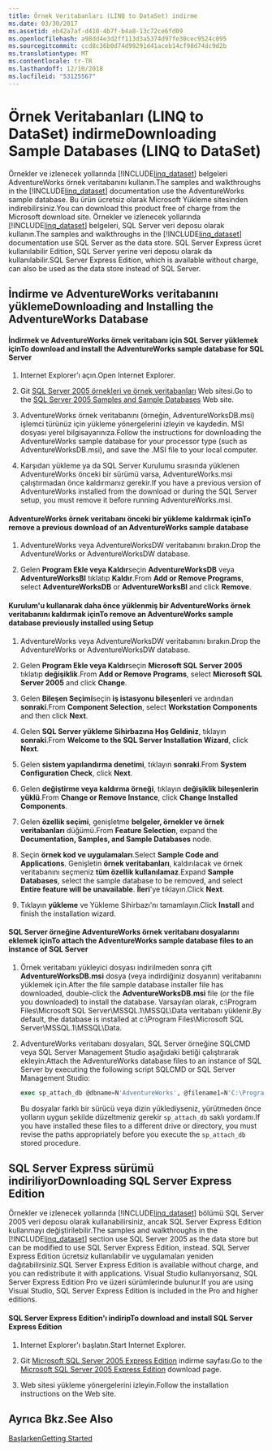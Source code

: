 ```yaml
---
title: Örnek Veritabanları (LINQ to DataSet) indirme
ms.date: 03/30/2017
ms.assetid: eb42a7af-d410-4b7f-b4a8-13c72ce6fd09
ms.openlocfilehash: a98dd4e3d2ff113d3a5374d97fe30cec9524c095
ms.sourcegitcommit: ccd8c36b0d74d99291d41aceb14cf98d74dc9d2b
ms.translationtype: MT
ms.contentlocale: tr-TR
ms.lasthandoff: 12/10/2018
ms.locfileid: "53125567"
---
```

# <a name="downloading-sample-databases-linq-to-dataset"></a><span data-ttu-id="e127b-102">Örnek Veritabanları (LINQ to DataSet) indirme</span><span class="sxs-lookup"><span data-stu-id="e127b-102">Downloading Sample Databases (LINQ to DataSet)</span></span>
<span data-ttu-id="e127b-103">Örnekler ve izlenecek yollarında [!INCLUDE[linq_dataset](../../../../includes/linq-dataset-md.md)] belgeleri AdventureWorks örnek veritabanını kullanın.</span><span class="sxs-lookup"><span data-stu-id="e127b-103">The samples and walkthroughs in the [!INCLUDE[linq_dataset](../../../../includes/linq-dataset-md.md)] documentation use the AdventureWorks sample database.</span></span> <span data-ttu-id="e127b-104">Bu ürün ücretsiz olarak Microsoft Yükleme sitesinden indirebilirsiniz.</span><span class="sxs-lookup"><span data-stu-id="e127b-104">You can download this product free of charge from the Microsoft download site.</span></span> <span data-ttu-id="e127b-105">Örnekler ve izlenecek yollarında [!INCLUDE[linq_dataset](../../../../includes/linq-dataset-md.md)] belgeleri, SQL Server veri deposu olarak kullanın.</span><span class="sxs-lookup"><span data-stu-id="e127b-105">The samples and walkthroughs in the [!INCLUDE[linq_dataset](../../../../includes/linq-dataset-md.md)] documentation use SQL Server as the data store.</span></span> <span data-ttu-id="e127b-106">SQL Server Express ücret kullanılabilir Edition, SQL Server yerine veri deposu olarak da kullanılabilir.</span><span class="sxs-lookup"><span data-stu-id="e127b-106">SQL Server Express Edition, which is available without charge, can also be used as the data store instead of SQL Server.</span></span>  
  
## <a name="downloading-and-installing-the-adventureworks-database"></a><span data-ttu-id="e127b-107">İndirme ve AdventureWorks veritabanını yükleme</span><span class="sxs-lookup"><span data-stu-id="e127b-107">Downloading and Installing the AdventureWorks Database</span></span>  
  
#### <a name="to-download-and-install-the-adventureworks-sample-database-for-sql-server"></a><span data-ttu-id="e127b-108">İndirmek ve AdventureWorks örnek veritabanı için SQL Server yüklemek için</span><span class="sxs-lookup"><span data-stu-id="e127b-108">To download and install the AdventureWorks sample database for SQL Server</span></span>  
  
1.  <span data-ttu-id="e127b-109">Internet Explorer’ı açın.</span><span class="sxs-lookup"><span data-stu-id="e127b-109">Open Internet Explorer.</span></span>  
  
2.  <span data-ttu-id="e127b-110">Git [SQL Server 2005 örnekleri ve örnek veritabanları](https://go.microsoft.com/fwlink/?linkid=31046) Web sitesi.</span><span class="sxs-lookup"><span data-stu-id="e127b-110">Go to the [SQL Server 2005 Samples and Sample Databases](https://go.microsoft.com/fwlink/?linkid=31046) Web site.</span></span>  
  
3.  <span data-ttu-id="e127b-111">AdventureWorks örnek veritabanını (örneğin, AdventureWorksDB.msi) işlemci türünüz için yükleme yönergelerini izleyin ve kaydedin. MSI dosyası yerel bilgisayarınıza.</span><span class="sxs-lookup"><span data-stu-id="e127b-111">Follow the instructions for downloading the AdventureWorks sample database for your processor type (such as AdventureWorksDB.msi), and save the .MSI file to your local computer.</span></span>  
  
4.  <span data-ttu-id="e127b-112">Karşıdan yükleme ya da SQL Server Kurulumu sırasında yüklenen AdventureWorks önceki bir sürümü varsa, AdventureWorks.msi çalıştırmadan önce kaldırmanız gerekir.</span><span class="sxs-lookup"><span data-stu-id="e127b-112">If you have a previous version of AdventureWorks installed from the download or during the SQL Server setup, you must remove it before running AdventureWorks.msi.</span></span>  
  
#### <a name="to-remove-a-previous-download-of-an-adventureworks-sample-database"></a><span data-ttu-id="e127b-113">AdventureWorks örnek veritabanı önceki bir yükleme kaldırmak için</span><span class="sxs-lookup"><span data-stu-id="e127b-113">To remove a previous download of an AdventureWorks sample database</span></span>  
  
1.  <span data-ttu-id="e127b-114">AdventureWorks veya AdventureWorksDW veritabanını bırakın.</span><span class="sxs-lookup"><span data-stu-id="e127b-114">Drop the AdventureWorks or AdventureWorksDW database.</span></span>  
  
2.  <span data-ttu-id="e127b-115">Gelen **Program Ekle veya Kaldır**seçin **AdventureWorksDB** veya **AdventureWorksBI** tıklatıp **Kaldır**.</span><span class="sxs-lookup"><span data-stu-id="e127b-115">From **Add or Remove Programs**, select **AdventureWorksDB** or **AdventureWorksBI** and click **Remove**.</span></span>  
  
#### <a name="to-remove-an-adventureworks-sample-database-previously-installed-using-setup"></a><span data-ttu-id="e127b-116">Kurulum'u kullanarak daha önce yüklenmiş bir AdventureWorks örnek veritabanını kaldırmak için</span><span class="sxs-lookup"><span data-stu-id="e127b-116">To remove an AdventureWorks sample database previously installed using Setup</span></span>  
  
1.  <span data-ttu-id="e127b-117">AdventureWorks veya AdventureWorksDW veritabanını bırakın.</span><span class="sxs-lookup"><span data-stu-id="e127b-117">Drop the AdventureWorks or AdventureWorksDW database.</span></span>  
  
2.  <span data-ttu-id="e127b-118">Gelen **Program Ekle veya Kaldır**seçin **Microsoft SQL Server 2005** tıklatıp **değişiklik**.</span><span class="sxs-lookup"><span data-stu-id="e127b-118">From **Add or Remove Programs**, select **Microsoft SQL Server 2005** and click **Change**.</span></span>  
  
3.  <span data-ttu-id="e127b-119">Gelen **Bileşen Seçimi**seçin **iş istasyonu bileşenleri** ve ardından **sonraki**.</span><span class="sxs-lookup"><span data-stu-id="e127b-119">From **Component Selection**, select **Workstation Components** and then click **Next**.</span></span>  
  
4.  <span data-ttu-id="e127b-120">Gelen **SQL Server yükleme Sihirbazına Hoş Geldiniz**, tıklayın **sonraki**.</span><span class="sxs-lookup"><span data-stu-id="e127b-120">From **Welcome to the SQL Server Installation Wizard**, click **Next**.</span></span>  
  
5.  <span data-ttu-id="e127b-121">Gelen **sistem yapılandırma denetimi**, tıklayın **sonraki**.</span><span class="sxs-lookup"><span data-stu-id="e127b-121">From **System Configuration Check**, click **Next**.</span></span>  
  
6.  <span data-ttu-id="e127b-122">Gelen **değiştirme veya kaldırma örneği**, tıklayın **değişiklik bileşenlerin yüklü**.</span><span class="sxs-lookup"><span data-stu-id="e127b-122">From **Change or Remove Instance**, click **Change Installed Components**.</span></span>  
  
7.  <span data-ttu-id="e127b-123">Gelen **özellik seçimi**, genişletme **belgeler, örnekler ve örnek veritabanları** düğümü.</span><span class="sxs-lookup"><span data-stu-id="e127b-123">From **Feature Selection**, expand the **Documentation, Samples, and Sample Databases** node.</span></span>  
  
8.  <span data-ttu-id="e127b-124">Seçin **örnek kod ve uygulamaları**.</span><span class="sxs-lookup"><span data-stu-id="e127b-124">Select **Sample Code and Applications**.</span></span> <span data-ttu-id="e127b-125">Genişletin **örnek veritabanları**, kaldırılacak ve örnek veritabanını seçmeniz **tüm özellik kullanılamaz**.</span><span class="sxs-lookup"><span data-stu-id="e127b-125">Expand **Sample Databases**, select the sample database to be removed, and select **Entire feature will be unavailable**.</span></span> <span data-ttu-id="e127b-126">**İleri**'ye tıklayın.</span><span class="sxs-lookup"><span data-stu-id="e127b-126">Click **Next**.</span></span>  
  
9. <span data-ttu-id="e127b-127">Tıklayın **yükleme** ve Yükleme Sihirbazı'nı tamamlayın.</span><span class="sxs-lookup"><span data-stu-id="e127b-127">Click **Install** and finish the installation wizard.</span></span>  
  
#### <a name="to-attach-the-adventureworks-sample-database-files-to-an-instance-of-sql-server"></a><span data-ttu-id="e127b-128">SQL Server örneğine AdventureWorks örnek veritabanı dosyalarını eklemek için</span><span class="sxs-lookup"><span data-stu-id="e127b-128">To attach the AdventureWorks sample database files to an instance of SQL Server</span></span>  
  
1.  <span data-ttu-id="e127b-129">Örnek veritabanı yükleyici dosyası indirilmeden sonra çift **AdventureWorksDB.msi** dosya (veya indirdiğiniz dosyanın) veritabanını yüklemek için.</span><span class="sxs-lookup"><span data-stu-id="e127b-129">After the file sample database installer file has downloaded, double-click the **AdventureWorksDB.msi** file (or the file you downloaded) to install the database.</span></span> <span data-ttu-id="e127b-130">Varsayılan olarak, c:\Program Files\Microsoft SQL Server\MSSQL.1\MSSQL\Data veritabanı yüklenir.</span><span class="sxs-lookup"><span data-stu-id="e127b-130">By default, the database is installed at c:\Program Files\Microsoft SQL Server\MSSQL.1\MSSQL\Data.</span></span>  
  
2.  <span data-ttu-id="e127b-131">AdventureWorks veritabanı dosyaları, SQL Server örneğine SQLCMD veya SQL Server Management Studio aşağıdaki betiği çalıştırarak ekleyin:</span><span class="sxs-lookup"><span data-stu-id="e127b-131">Attach the AdventureWorks database files to an instance of SQL Server by executing the following script SQLCMD or SQL Server Management Studio:</span></span>  
  
    ```sql
    exec sp_attach_db @dbname=N'AdventureWorks', @filename1=N'C:\Program Files\Microsoft SQL Server\MSSQL.1\MSSQL\Data\AdventureWorks_Data.mdf', @filename2=N'C:\Program Files\Microsoft SQL Server\MSSQL.1\MSSQL\Data\AdventureWorks_log.ldf'  
    ```  
  
     <span data-ttu-id="e127b-132">Bu dosyalar farklı bir sürücü veya dizin yüklediyseniz, yürütmeden önce yolların uygun şekilde düzeltmeniz gerekir `sp_attach_db` saklı yordamı.</span><span class="sxs-lookup"><span data-stu-id="e127b-132">If you have installed these files to a different drive or directory, you must revise the paths appropriately before you execute the `sp_attach_db` stored procedure.</span></span>  
  
## <a name="downloading-sql-server-express-edition"></a><span data-ttu-id="e127b-133">SQL Server Express sürümü indiriliyor</span><span class="sxs-lookup"><span data-stu-id="e127b-133">Downloading SQL Server Express Edition</span></span>  
 <span data-ttu-id="e127b-134">Örnekler ve izlenecek yollarında [!INCLUDE[linq_dataset](../../../../includes/linq-dataset-md.md)] bölümü SQL Server 2005 veri deposu olarak kullanabilirsiniz, ancak SQL Server Express Edition kullanmayı değiştirilebilir.</span><span class="sxs-lookup"><span data-stu-id="e127b-134">The samples and walkthroughs in the [!INCLUDE[linq_dataset](../../../../includes/linq-dataset-md.md)] section use SQL Server 2005 as the data store but can be modified to use SQL Server Express Edition, instead.</span></span> <span data-ttu-id="e127b-135">SQL Server Express Edition ücretsiz kullanılabilir ve uygulamaları yeniden dağıtabilirsiniz.</span><span class="sxs-lookup"><span data-stu-id="e127b-135">SQL Server Express Edition is available without charge, and you can redistribute it with applications.</span></span> <span data-ttu-id="e127b-136">Visual Studio kullanıyorsanız, SQL Server Express Edition Pro ve üzeri sürümlerinde bulunur.</span><span class="sxs-lookup"><span data-stu-id="e127b-136">If you are using Visual Studio, SQL Server Express Edition is included in the Pro and higher editions.</span></span>  
  
#### <a name="to-download-and-install-sql-server-express-edition"></a><span data-ttu-id="e127b-137">SQL Server Express Edition'ı indirip</span><span class="sxs-lookup"><span data-stu-id="e127b-137">To download and install SQL Server Express Edition</span></span>  
  
1.  <span data-ttu-id="e127b-138">Internet Explorer'ı başlatın.</span><span class="sxs-lookup"><span data-stu-id="e127b-138">Start Internet Explorer.</span></span>  
  
2.  <span data-ttu-id="e127b-139">Git [Microsoft SQL Server 2005 Express Edition](https://go.microsoft.com/fwlink/?LinkID=31070) indirme sayfası.</span><span class="sxs-lookup"><span data-stu-id="e127b-139">Go to the  [Microsoft SQL Server 2005 Express Edition](https://go.microsoft.com/fwlink/?LinkID=31070) download page.</span></span>  
  
3.  <span data-ttu-id="e127b-140">Web sitesi yükleme yönergelerini izleyin.</span><span class="sxs-lookup"><span data-stu-id="e127b-140">Follow the installation instructions on the Web site.</span></span>  
  
## <a name="see-also"></a><span data-ttu-id="e127b-141">Ayrıca Bkz.</span><span class="sxs-lookup"><span data-stu-id="e127b-141">See Also</span></span>  
 [<span data-ttu-id="e127b-142">Başlarken</span><span class="sxs-lookup"><span data-stu-id="e127b-142">Getting Started</span></span>](../../../../docs/framework/data/adonet/getting-started-linq-to-dataset.md)
